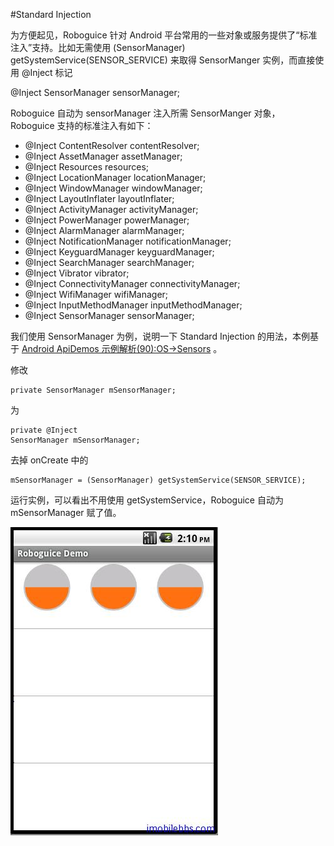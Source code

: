 #Standard Injection

为方便起见，Roboguice 针对 Android 平台常用的一些对象或服务提供了“标准注入”支持。比如无需使用 (SensorManager) getSystemService(SENSOR_SERVICE) 来取得 SensorManger 实例，而直接使用 @Inject 标记

@Inject SensorManager sensorManager;

Roboguice 自动为 sensorManager 注入所需 SensorManger 对象， Roboguice 支持的标准注入有如下：

- @Inject ContentResolver contentResolver;
- @Inject AssetManager assetManager;
- @Inject Resources resources;
- @Inject LocationManager locationManager;
- @Inject WindowManager windowManager;
- @Inject LayoutInflater layoutInflater;
- @Inject ActivityManager activityManager;
- @Inject PowerManager powerManager;
- @Inject AlarmManager alarmManager;
- @Inject NotificationManager notificationManager;
- @Inject KeyguardManager keyguardManager;
- @Inject SearchManager searchManager;
- @Inject Vibrator vibrator;
- @Inject ConnectivityManager connectivityManager;
- @Inject WifiManager wifiManager;
- @Inject InputMethodManager inputMethodManager;
- @Inject SensorManager sensorManager;

我们使用 SensorManager 为例，说明一下 Standard Injection 的用法，本例基于 [Android ApiDemos 示例解析(90):OS->Sensors](http://www.imobilebbs.com/wordpress/?p=1690) 。

修改

```
private SensorManager mSensorManager;
```

为

```
private @Inject
SensorManager mSensorManager;
```

去掉 onCreate 中的

```
mSensorManager = (SensorManager) getSystemService(SENSOR_SERVICE);

```

运行实例，可以看出不用使用 getSystemService，Roboguice 自动为 mSensorManager 赋了值。

![](images/17.png)

